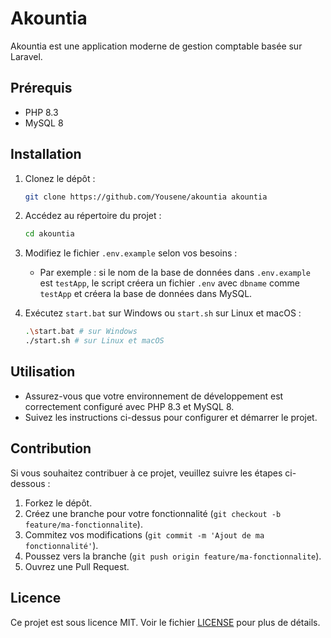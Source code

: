 # Akountia

Akountia est une application moderne de gestion comptable basée sur Laravel.

## Prérequis

- PHP 8.3
- MySQL 8

## Installation

1. Clonez le dépôt :

   ```bash
   git clone https://github.com/Yousene/akountia akountia
   ```

2. Accédez au répertoire du projet :

   ```bash
   cd akountia
   ```

3. Modifiez le fichier `.env.example` selon vos besoins :

   - Par exemple : si le nom de la base de données dans `.env.example` est `testApp`, le script créera un fichier `.env` avec `dbname` comme `testApp` et créera la base de données dans MySQL.

4. Exécutez `start.bat` sur Windows ou `start.sh` sur Linux et macOS :

   ```bash
   .\start.bat # sur Windows
   ./start.sh # sur Linux et macOS
   ```

## Utilisation

- Assurez-vous que votre environnement de développement est correctement configuré avec PHP 8.3 et MySQL 8.
- Suivez les instructions ci-dessus pour configurer et démarrer le projet.

## Contribution

Si vous souhaitez contribuer à ce projet, veuillez suivre les étapes ci-dessous :

1. Forkez le dépôt.
2. Créez une branche pour votre fonctionnalité (`git checkout -b feature/ma-fonctionnalite`).
3. Commitez vos modifications (`git commit -m 'Ajout de ma fonctionnalité'`).
4. Poussez vers la branche (`git push origin feature/ma-fonctionnalite`).
5. Ouvrez une Pull Request.

## Licence

Ce projet est sous licence MIT. Voir le fichier [LICENSE](LICENSE) pour plus de détails.
